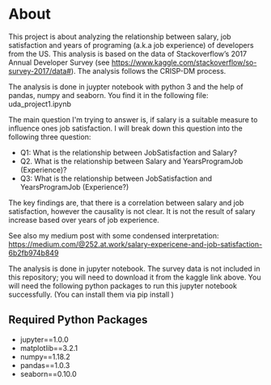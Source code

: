 # About
This project is about analyzing the relationship between salary, job satisfaction and years of programing (a.k.a job experience) of developers from the US. This analysis is based on the data of Stackoverflow’s 2017 Annual Developer Survey (see https://www.kaggle.com/stackoverflow/so-survey-2017/data#). The analysis follows the CRISP-DM process.

The analysis is done in juypter notebook with python 3 and the help of pandas, numpy and seaborn.
You find it in the following file: uda_project1.ipynb

The main question I'm trying to answer is, if salary is a suitable measure to influence ones job satisfaction. I will break down this question into the following three question:
* Q1: What is the relationship between JobSatisfaction and Salary?
* Q2. What is the relationship between Salary and YearsProgramJob (Experience)?
* Q3: What is the relationship between JobSatisfaction and YearsProgramJob (Experience?)

The key findings are, that there is a correlation between salary and job satisfaction, however the causality is not clear. It is not the result of salary increase based over years of job experience.

See also my medium post with some condensed interpretation: https://medium.com/@252.at.work/salary-expericene-and-job-satisfaction-6b2fb974b849

The analysis is done in jupyter notebook. The survey data is not included in this repository; you will need to download it from the kaggle link above. You will need the following python packages to run this jupyter notebook successfully. (You can install them via pip install <package>)

## Required Python Packages
* jupyter==1.0.0
* matplotlib==3.2.1
* numpy==1.18.2
* pandas==1.0.3
* seaborn==0.10.0
